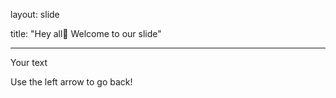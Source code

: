 layout: slide

title: "Hey all🤗 Welcome to our slide"


---

Your text

Use the left arrow to go back!
